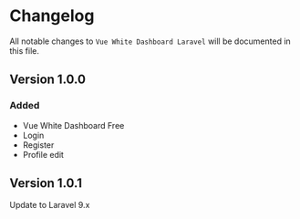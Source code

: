 # Changelog

All notable changes to `Vue White Dashboard Laravel`  will be documented in this file.

## Version 1.0.0

### Added
- Vue White Dashboard Free
- Login
- Register
- Profile edit

## Version 1.0.1
Update to Laravel 9.x
